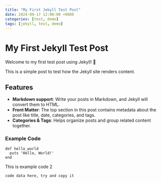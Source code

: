 ```yaml
---
title: "My First Jekyll Test Post"
date: 2024-09-17 12:00:00 +0800
categories: [test, demo]
tags: [jekyll, test, demo]
---
```


# My First Jekyll Test Post

Welcome to my first test post using Jekyll! 🚀

This is a simple post to test how the Jekyll site renders content.

## Features

- **Markdown support**: Write your posts in Markdown, and Jekyll will convert them to HTML.
- **Front Matter**: The top section in this post contains metadata about the post like title, date, categories, and tags.
- **Categories & Tags**: Helps organize posts and group related content together.

### Example Code

```
def hello_world
  puts 'Hello, World!'
end
```
This is example code 2 
```
code data here, try and copy it
```

